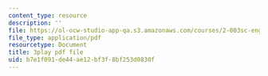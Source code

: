 ```yaml
---
content_type: resource
description: ''
file: https://ol-ocw-studio-app-qa.s3.amazonaws.com/courses/2-003sc-engineering-dynamics-fall-2011/b7e1f091de44ae12bf3f8bf253d0830f_iMz0LiqjFmE.pdf
file_type: application/pdf
resourcetype: Document
title: 3play pdf file
uid: b7e1f091-de44-ae12-bf3f-8bf253d0830f
---
```

